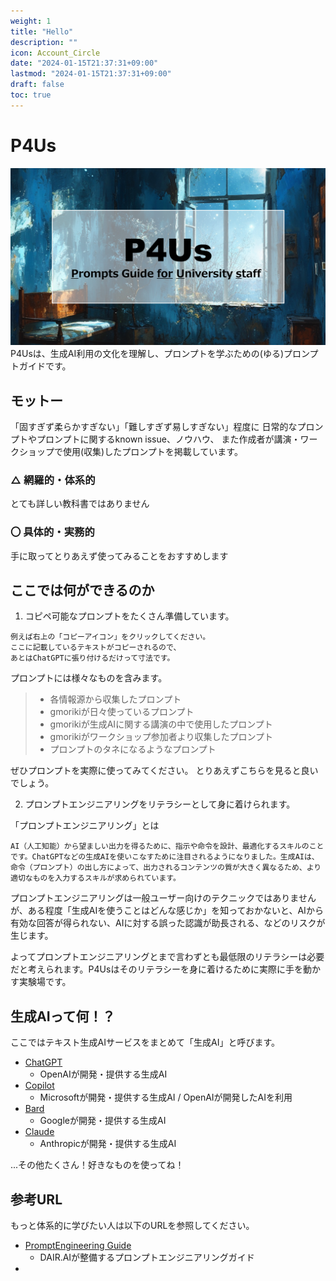 ```yaml
---
weight: 1
title: "Hello"
description: ""
icon: Account_Circle
date: "2024-01-15T21:37:31+09:00"
lastmod: "2024-01-15T21:37:31+09:00"
draft: false
toc: true
---
```



# P4Us
![Prompts Guide for University Staff](/images/p4us.png)
P4Usは、生成AI利用の文化を理解し、プロンプトを学ぶための(ゆる)プロンプトガイドです。

## モットー
「固すぎず柔らかすぎない」「難しすぎず易しすぎない」程度に
日常的なプロンプトやプロンプトに関するknown issue、ノウハウ、
また作成者が講演・ワークショップで使用(収集)したプロンプトを掲載しています。

### △ 網羅的・体系的
とても詳しい教科書ではありません

### 〇 具体的・実務的

手に取ってとりあえず使ってみることをおすすめします

## ここでは何ができるのか
1. コピペ可能なプロンプトをたくさん準備しています。
```
例えば右上の「コピーアイコン」をクリックしてください。
ここに記載しているテキストがコピーされるので、
あとはChatGPTに張り付けるだけって寸法です。
```

プロンプトには様々なものを含みます。
> - 各情報源から収集したプロンプト
> - gmorikiが日々使っているプロンプト
> - gmorikiが生成AIに関する講演の中で使用したプロンプト
> - gmorikiがワークショップ参加者より収集したプロンプト
> - プロンプトのタネになるようなプロンプト

ぜひプロンプトを実際に使ってみてください。
とりあえずこちらを見ると良いでしょう。

2. プロンプトエンジニアリングをリテラシーとして身に着けられます。

「プロンプトエンジニアリング」とは
```
AI（人工知能）から望ましい出力を得るために、指示や命令を設計、最適化するスキルのことです。ChatGPTなどの生成AIを使いこなすために注目されるようになりました。生成AIは、命令（プロンプト）の出し方によって、出力されるコンテンツの質が大きく異なるため、より適切なものを入力するスキルが求められています。
```

プロンプトエンジニアリングは一般ユーザー向けのテクニックではありませんが、ある程度「生成AIを使うことはどんな感じか」を知っておかないと、AIから有効な回答が得られない、AIに対する誤った認識が助長される、などのリスクが生じます。

よってプロンプトエンジニアリングとまで言わずとも最低限のリテラシーは必要だと考えられます。P4Usはそのリテラシーを身に着けるために実際に手を動かす実験場です。


## 生成AIって何！？

ここではテキスト生成AIサービスをまとめて「生成AI」と呼びます。

* [ChatGPT](https://chat.openai.com/ "ChatGPT") 
  * OpenAIが開発・提供する生成AI
* [Copilot](https://copilot.microsoft.com/ "Copilot")
  * Microsoftが開発・提供する生成AI / OpenAIが開発したAIを利用
* [Bard](https://bard.google.com/chat "Bard")
  * Googleが開発・提供する生成AI
* [Claude](https://claude.ai/ "Claude")
  * Anthropicが開発・提供する生成AI

...その他たくさん！好きなものを使ってね！


## 参考URL

もっと体系的に学びたい人は以下のURLを参照してください。

* [PromptEngineering Guide](https://www.promptingguide.ai/jp)
  * DAIR.AIが整備するプロンプトエンジニアリングガイド
* 